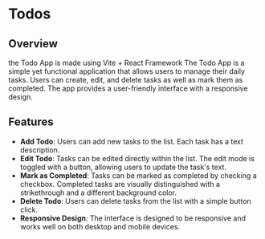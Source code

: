 # Todos

## Overview
the Todo App is made using Vite + React Framework 
The Todo App is a simple yet functional application that allows users to manage their daily tasks. Users can create, edit, and delete tasks as well as mark them as completed.
The app provides a user-friendly interface with a responsive design.

## Features

- **Add Todo**: Users can add new tasks to the list. Each task has a text description.
- **Edit Todo**: Tasks can be edited directly within the list. The edit mode is toggled with a button, allowing users to update the task's text.
- **Mark as Completed**: Tasks can be marked as completed by checking a checkbox. Completed tasks are visually distinguished with a strikethrough and a different background color.
- **Delete Todo**: Users can delete tasks from the list with a simple button click.
- **Responsive Design**: The interface is designed to be responsive and works well on both desktop and mobile devices.
